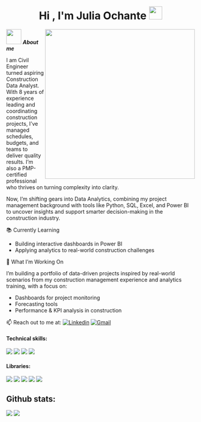 <h1 align="center"><b>Hi , I'm Julia Ochante </b><img src="https://media.giphy.com/media/hvRJCLFzcasrR4ia7z/giphy.gif" width="35"></h1>
<!--  -->
<picture> <img align="right" src="https://mir-s3-cdn-cf.behance.net/project_modules/disp/601014116770475.6068beff4640a.gif" width = 400px></picture>

<img src="https://github.com/Anmol-Baranwal/Cool-GIFs-For-GitHub/assets/74038190/85cb9521-97c0-4a65-9358-7db8099fac7f" width="40px">&nbsp;***About me***

I am Civil Engineer turned aspiring Construction Data Analyst.
With 8 years of experience leading and coordinating construction projects, I’ve managed schedules, budgets, and teams to deliver quality results. I’m also a PMP-certified professional who thrives on turning complexity into clarity.

Now, I’m shifting gears into Data Analytics, combining my project management background with tools like Python, SQL, Excel, and Power BI to uncover insights and support smarter decision-making in the construction industry.

📚 Currently Learning
- Building interactive dashboards in Power BI
- Applying analytics to real-world construction challenges

🚀 What I’m Working On

I’m building a portfolio of data-driven projects inspired by real-world scenarios from my construction management experience and analytics training, with a focus on: 
- Dashboards for project monitoring
- Forecasting tools
- Performance & KPI analysis in construction

📫 Reach out to me at: 
[![Linkedin](https://img.shields.io/badge/-LinkedIn-blue?style=flat&logo=Linkedin&logoColor=white)](https://www.linkedin.com/in/julia-ochante/)
[![Gmail](https://img.shields.io/badge/-Gmail-c14438?style=flat&logo=Gmail&logoColor=white)](mailto:julia.ochante04@gmail.com)

<h4> Technical skills: </h4>
<span> 
  <img src="https://img.shields.io/badge/python-3670A0?style=for-the-badge&logo=python&logoColor=ffdd54">
  <img src= "https://img.shields.io/badge/mysql-4479A1.svg?style=for-the-badge&logo=mysql&logoColor=white">
  <img src= "https://img.shields.io/badge/Microsoft_Excel-217346?style=for-the-badge&logo=microsoft-excel&logoColor=white">
  <img src= "https://img.shields.io/badge/power_bi-F2C811?style=for-the-badge&logo=powerbi&logoColor=black">
 


</span>


<h4> Libraries: </h4>
<span>
  <img src="https://img.shields.io/badge/pandas-%23150458.svg?style=for-the-badge&logo=pandas&logoColor=white">
  <img src="https://img.shields.io/badge/numpy-%23013243.svg?style=for-the-badge&logo=numpy&logoColor=white">
  <img src="https://img.shields.io/badge/SciPy-%230C55A5.svg?style=for-the-badge&logo=scipy&logoColor=%white">
  <img src="https://img.shields.io/badge/Plotly-%233F4F75.svg?style=for-the-badge&logo=plotly&logoColor=white">
  <img src="https://img.shields.io/badge/Matplotlib-%23ffffff.svg?style=for-the-badge&logo=Matplotlib&logoColor=black">
  




</span>



<h2>Github stats:</h2> 

[![](https://github-readme-stats.vercel.app/api?username=Julia-ochante&show_icons=true&theme=tokyonight&hide_border=true&locale=en)](https://github.com/Julia-ochante)
[![](https://github-readme-streak-stats.herokuapp.com/?user=Julia-ochante&theme=material-palenight)](https://github.com/Julia-ochante)
</div>


